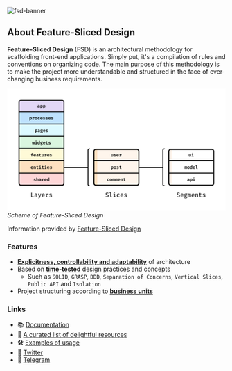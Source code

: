![fsd-banner](https://raw.githubusercontent.com/feature-sliced/documentation/master/static/img/banner.jpg)

## About Feature-Sliced Design

**Feature-Sliced Design** (FSD) is an architectural methodology for scaffolding front-end applications. Simply put, it's a compilation of rules and conventions on organizing code. The main purpose of this methodology is to make the project more understandable and structured in the face of ever-changing business requirements.

![how fsd looks like](/public/fsd-scheme.jpg)
_Scheme of Feature-Sliced Design_

Information provided by [Feature-Sliced Design](https://feature-sliced.design/docs/get-started/overview)

### Features

- [**Explicitness, controllability and adaptability**](https://feature-sliced.design/docs/concepts/architecture) of architecture
- Based on [**time-tested**](https://feature-sliced.design/docs/get-started/motivation) design practices and concepts
  - Such as `SOLID`, `GRASP`, `DDD`, `Separation of Concerns`, `Vertical Slices`, `Public API` and `Isolation`
- Project structuring according to [**business units**](https://feature-sliced.design/docs/concepts/needs-driven)

### Links

- 📚 [Documentation](https://feature-sliced.design)
- 🚀 [A curated list of delightful resources](https://github.com/feature-sliced/awesome)
- 🛠 [Examples of usage](https://github.com/feature-sliced/examples)
- 📣 [Twitter](https://twitter.com/feature_sliced)
- 📣 [Telegram](https://t.me/feature_sliced)
